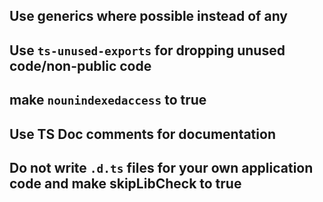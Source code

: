 

## Use generics where possible instead of any

## Use `ts-unused-exports` for dropping unused code/non-public code

## make `nounindexedaccess` to true

## Use TS Doc comments for documentation

## Do not write `.d.ts` files for your own application code and make skipLibCheck to true